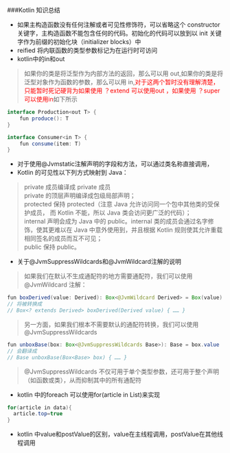 ###Kotlin 知识总结

* 如果主构造函数没有任何注解或者可见性修饰符，可以省略这个 constructor 关键字，主构造函数不能包含任何的代码。初始化的代码可以放到以 init 关键字作为前缀的初始化块（initializer blocks）中
* reified 将内联函数的类型参数标记为在运行时可访问
* kotlin中的in和out

>如果你的类是将泛型作为内部方法的返回，那么可以用 out,如果你的类是将泛型对象作为函数的参数，那么可以用 in,<font color=red>对于这两个暂时没有理解清楚，只能暂时死记硬背为如果使用 ？extend 可以使用out ，如果使用 ？super 可以使用in</font>如下所示

```java
interface Production<out T> {
    fun produce(): T
}

interface Consumer<in T> {
    fun consume(item: T)
}
```

* 对于使用@Jvmstatic注解声明的字段和方法，可以通过类名称直接调用，
* Kotlin 的可见性以下列方式映射到 Java：

>private 成员编译成 private 成员</br>
private 的顶层声明编译成包级局部声明；</br>
protected 保持 protected（注意 Java 允许访问同一个包中其他类的受保护成员， 而 Kotlin 不能，所以 Java 类会访问更广泛的代码）；</br>
internal 声明会成为 Java 中的 public。internal 类的成员会通过名字修饰，使其更难以在 Java 中意外使用到，并且根据 Kotlin 规则使其允许重载相同签名的成员而互不可见；</br>
public 保持 public。

* 关于@JvmSuppressWildcards和@JvmWildcard注解的说明<br/>

>如果我们在默认不生成通配符的地方需要通配符，我们可以使用 @JvmWildcard 注解：

```java
fun boxDerived(value: Derived): Box<@JvmWildcard Derived> = Box(value)
// 将被转换成
// Box<? extends Derived> boxDerived(Derived value) { …… }
```
>另一方面，如果我们根本不需要默认的通配符转换，我们可以使用@JvmSuppressWildcards

```java
fun unboxBase(box: Box<@JvmSuppressWildcards Base>): Base = box.value
// 会翻译成
// Base unboxBase(Box<Base> box) { …… }
```
>@JvmSuppressWildcards 不仅可用于单个类型参数，还可用于整个声明（如函数或类），从而抑制其中的所有通配符


* kotlin 中的foreach 可以使用for(article in List)来实现

```java
for(article in data){
  article.top=true
}
```

* kotlin 中value和postValue的区别，value在主线程调用，postValue在其他线程调用